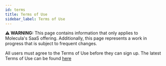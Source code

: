 ```yaml
---
id: terms
title: Terms of Use
sidebar_label: Terms of Use
---
```


 **⚠ WARNING:** This page contains information that only applies to Molecula's SaaS offering. Additionally, this page represents a work in progress that is subject to frequent changes. 

All users must agree to the Terms of Use before they can sign up. The latest Terms of Use can be found [here](https://www.molecula.com/featurebase-saas-terms-of-service/)